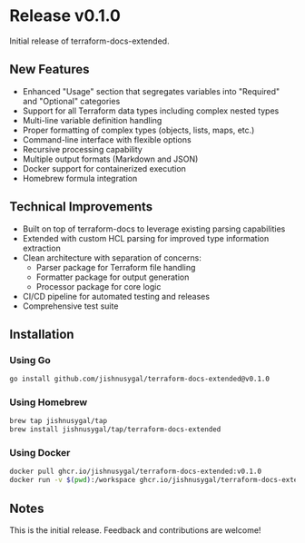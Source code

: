 # Release v0.1.0

Initial release of terraform-docs-extended.

## New Features

- Enhanced "Usage" section that segregates variables into "Required" and "Optional" categories
- Support for all Terraform data types including complex nested types
- Multi-line variable definition handling
- Proper formatting of complex types (objects, lists, maps, etc.)
- Command-line interface with flexible options
- Recursive processing capability
- Multiple output formats (Markdown and JSON)
- Docker support for containerized execution
- Homebrew formula integration

## Technical Improvements

- Built on top of terraform-docs to leverage existing parsing capabilities
- Extended with custom HCL parsing for improved type information extraction
- Clean architecture with separation of concerns:
  - Parser package for Terraform file handling
  - Formatter package for output generation
  - Processor package for core logic
- CI/CD pipeline for automated testing and releases
- Comprehensive test suite

## Installation

### Using Go

```bash
go install github.com/jishnusygal/terraform-docs-extended@v0.1.0
```

### Using Homebrew

```bash
brew tap jishnusygal/tap
brew install jishnusygal/tap/terraform-docs-extended
```

### Using Docker

```bash
docker pull ghcr.io/jishnusygal/terraform-docs-extended:v0.1.0
docker run -v $(pwd):/workspace ghcr.io/jishnusygal/terraform-docs-extended:v0.1.0 --path=/workspace
```

## Notes

This is the initial release. Feedback and contributions are welcome!